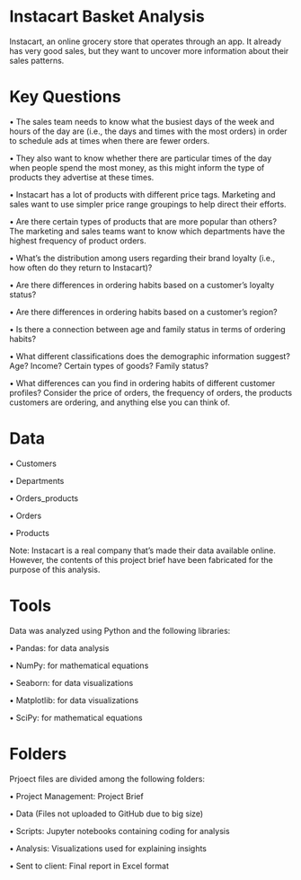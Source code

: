 # Instacart Basket Analysis
Instacart, an online grocery store that operates through an app. It already has very good sales, but they want to uncover more information about their sales patterns.

# Key Questions
•	The sales team needs to know what the busiest days of the week and hours of the day are (i.e., the days and times with the most orders) in order to schedule ads at times when there are fewer orders. 

•	They also want to know whether there are particular times of the day when people spend the most money, as this might inform the type of products they advertise at these times. 

•	Instacart has a lot of products with different price tags. Marketing and sales want to use simpler price range groupings to help direct their efforts.

•	Are there certain types of products that are more popular than others? The marketing and sales teams want to know which departments have the highest frequency of product orders. 

•	What’s the distribution among users regarding their brand loyalty (i.e., how often do they return to Instacart)? 

•	Are there differences in ordering habits based on a customer’s loyalty status? 

•	Are there differences in ordering habits based on a customer’s region? 

•	Is there a connection between age and family status in terms of ordering habits? 

•	What different classifications does the demographic information suggest? Age? Income? Certain types of goods? Family status? 

•	What differences can you find in ordering habits of different customer profiles? Consider the price of orders, the frequency of orders, the products customers are ordering, and anything else you can think of. 

# Data
•	Customers

•	Departments

•	Orders_products

•	Orders

•	Products

Note: Instacart is a real company that’s made their data available online. However, the contents of this project brief have been fabricated for the purpose of this analysis. 

# Tools
Data was analyzed using Python and the following libraries:

•	Pandas: for data analysis

•	NumPy: for mathematical equations

•	Seaborn: for data visualizations

•	Matplotlib: for data visualizations

•	SciPy: for mathematical equations


# Folders
Prjoect files are divided among the following folders:

•	Project Management: Project Brief

•	Data (Files not uploaded to GitHub due to big size)

•	Scripts: Jupyter notebooks containing coding for analysis

•	Analysis: Visualizations used for explaining insights

•	Sent to client: Final report in Excel format
